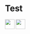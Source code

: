 # Test
<img height="32" width="32" src="https://cdn.jsdelivr.net/npm/simple-icons@v5/icons/apollographql.svg" />
<img height="32" width="32" src="https://unpkg.com/simple-icons@v5/icons/apollographql.svg" />
